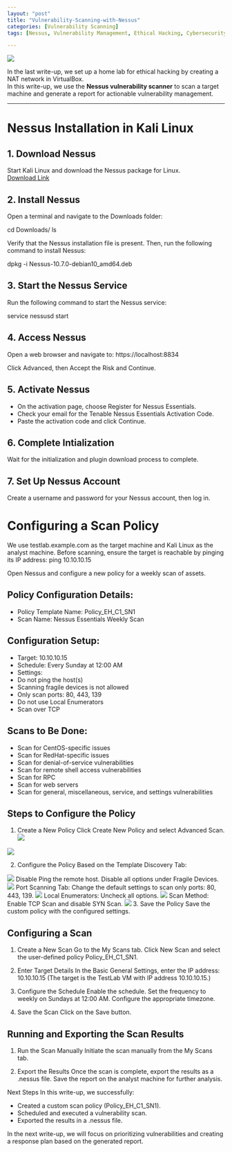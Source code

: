 ```yaml
---
layout: "post"
title: "Vulnerability-Scanning-with-Nessus"
categories: [Vulnerability Scanning]
tags: [Nessus, Vulnerability Management, Ethical Hacking, Cybersecurity]

---
```


![](https://miro.medium.com/v2/resize:fit:720/format:webp/1*0tsU4WfeeF3-QMwR7f118w.png)

In the last write-up, we set up a home lab for ethical hacking by creating a NAT network in VirtualBox.  
In this write-up, we use the **Nessus vulnerability scanner** to scan a target machine and generate a report for actionable vulnerability management.

---

# Nessus Installation in Kali Linux

## 1. Download Nessus  
Start Kali Linux and download the Nessus package for Linux.  
[Download Link](https://www.tenable.com/downloads)

## 2. Install Nessus  
Open a terminal and navigate to the Downloads folder:

cd Downloads/
ls

Verify that the Nessus installation file is present. Then, run the following command to install Nessus:

dpkg -i Nessus-10.7.0-debian10_amd64.deb


## 3. Start the Nessus Service
Run the following command to start the Nessus service:

service nessusd start

## 4. Access Nessus
Open a web browser and navigate to:
https://localhost:8834

Click Advanced, then Accept the Risk and Continue.

## 5. Activate Nessus

- On the activation page, choose Register for Nessus Essentials.
- Check your email for the Tenable Nessus Essentials Activation Code.
- Paste the activation code and click Continue.
  
## 6. Complete Intialization
Wait for the initialization and plugin download process to complete.

## 7. Set Up Nessus Account
Create a username and password for your Nessus account, then log in.

# Configuring a Scan Policy

We use testlab.example.com as the target machine and Kali Linux as the analyst machine.
Before scanning, ensure the target is reachable by pinging its IP address:
ping 10.10.10.15

Open Nessus and configure a new policy for a weekly scan of assets.

## Policy Configuration Details:
- Policy Template Name: Policy_EH_C1_SN1
- Scan Name: Nessus Essentials Weekly Scan
## Configuration Setup:
- Target: 10.10.10.15
- Schedule: Every Sunday at 12:00 AM
- Settings:
 - Do not ping the host(s)
 - Scanning fragile devices is not allowed
 - Only scan ports: 80, 443, 139
 - Do not use Local Enumerators
 - Scan over TCP
## Scans to Be Done:
- Scan for CentOS-specific issues
- Scan for RedHat-specific issues
- Scan for denial-of-service vulnerabilities
- Scan for remote shell access vulnerabilities
- Scan for RPC
- Scan for web servers
- Scan for general, miscellaneous, service, and settings vulnerabilities
## Steps to Configure the Policy
1. Create a New Policy
Click Create New Policy and select Advanced Scan.
![](https://miro.medium.com/v2/resize:fit:720/format:webp/1*hDyWVxz6ZMGfuf6qnMalrQ.png)

![](https://miro.medium.com/v2/resize:fit:720/format:webp/1*ClpcUNDS7-Y3blTJJcGt4A.png)

2. Configure the Policy Based on the Template
Discovery Tab:

![](https://miro.medium.com/v2/resize:fit:720/format:webp/1*XcLtDagzZFaPouK9RUKoGw.png)
Disable Ping the remote host.
Disable all options under Fragile Devices.
![](https://miro.medium.com/v2/resize:fit:720/format:webp/1*VDwRr4Xkmb2AahE-KX_HBA.png)
Port Scanning Tab:
Change the default settings to scan only ports: 80, 443, 139.
![](https://miro.medium.com/v2/resize:fit:720/format:webp/1*iKbGEMmkaEGoo5l5GcWJdQ.png)
Local Enumerators:
Uncheck all options.
![](https://miro.medium.com/v2/resize:fit:720/format:webp/1*ihzvEV4b5Wgw30DBie3JhQ.png)
Scan Method:
Enable TCP Scan and disable SYN Scan.
![](https://miro.medium.com/v2/resize:fit:720/format:webp/1*BuNp13baNd11N2BoPsSM1g.png)
3. Save the Policy
Save the custom policy with the configured settings.

## Configuring a Scan
1. Create a New Scan
Go to the My Scans tab.
Click New Scan and select the user-defined policy Policy_EH_C1_SN1.
2. Enter Target Details
In the Basic General Settings, enter the IP address:
10.10.10.15
(The target is the TestLab VM with IP address 10.10.10.15.)

3. Configure the Schedule
Enable the schedule.
Set the frequency to weekly on Sundays at 12:00 AM.
Configure the appropriate timezone.
4. Save the Scan
Click on the Save button.

## Running and Exporting the Scan Results
1. Run the Scan Manually
Initiate the scan manually from the My Scans tab.

2. Export the Results
Once the scan is complete, export the results as a .nessus file.
Save the report on the analyst machine for further analysis.

Next Steps
In this write-up, we successfully:

- Created a custom scan policy (Policy_EH_C1_SN1).
- Scheduled and executed a vulnerability scan.
- Exported the results in a .nessus file.

In the next write-up, we will focus on prioritizing vulnerabilities and creating a response plan based on the generated report.
